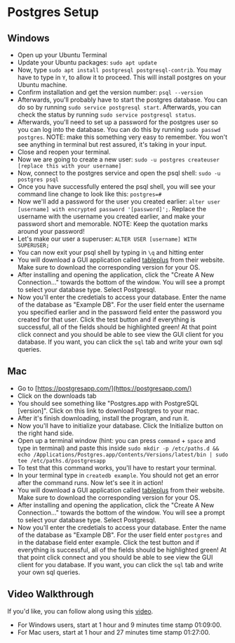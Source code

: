 # Postgres Setup

## Windows
- Open up your Ubuntu Terminal
- Update your Ubuntu packages: `sudo apt update`
- Now, type `sudo apt install postgresql postgresql-contrib`. You may have to type in `Y`, to allow it to proceed. This will install postgres on your Ubuntu machine.
- Confirm installation and get the version number: `psql --version`
- Afterwards, you'll probably have to start the postgres database. You can do so by running `sudo service postgresql start`. Afterwards, you can check the status by running `sudo service postgresql status`.
- Afterwards, you'll need to set up a password for the postgres user so you can log into the database. You can do this by running `sudo passwd postgres`. NOTE: make this something very easy to remember. You won't see anything in terminal but rest assured, it's taking in your input.
- Close and reopen your terminal.
- Now we are going to create a new user: `sudo -u postgres createuser [replace this with your username]`
- Now, connect to the postgres service and open the psql shell: `sudo -u postgres psql`
- Once you have successfully entered the psql shell, you will see your command line change to look like this: `postgres=#`
- Now we'll add a password for the user you created earlier: `alter user [username] with encrypted password '[password]';`. Replace the username with the username you created earlier, and make your password short and memorable. NOTE: Keep the quotation marks around your password!
- Let's make our user a superuser: `ALTER USER [username] WITH SUPERUSER;`
- You can now exit your psql shell by typing in `\q` and hitting enter
- You will download a GUI application called [tableplus](tableplus.com) from their website. Make sure to download the corresponding version for your OS.
- After installing and opening the application, click the "Create A New Connection..." towards the bottom of the window. You will see a prompt to select your database type. Select Postgresql.
- Now you'll enter the credetials to access your database. Enter the name of the database as "Example DB". For the user field enter the username you specified earlier and in the password field enter the password you created for that user. Click the test button and if everything is successful, all of the fields should be highlighted green! At that point click connect and you should be able to see view the GUI client for you database. If you want, you can click the `sql` tab and write your own sql queries.

## Mac

- Go to [https://postgresapp.com/](https://postgresapp.com/)
- Click on the downloads tab
- You should see something like "Postgres.app with PostgreSQL [version]". Click on this link to download Postgres to your mac.
- After it's finish downloading, install the program, and run it.
- Now you'll have to initialize your database. Click the Initialize button on the right hand side.
- Open up a terminal window (hint: you can press `command` + `space` and type in terminal) and paste this inside `sudo mkdir -p /etc/paths.d &&
echo /Applications/Postgres.app/Contents/Versions/latest/bin | sudo tee /etc/paths.d/postgresapp`
- To test that this command works, you'll have to restart your terminal.
- In your terminal type in `createdb example`. You should not get an error after the command runs. Now let's see it in action!
- You will download a GUI application called [tableplus](tableplus.com) from their website. Make sure to download the corresponding version for your OS.
- After installing and opening the application, click the "Create A New Connection..." towards the bottom of the window. You will see a prompt to select your database type. Select Postgresql.
- Now you'll enter the credetials to access your database. Enter the name of the database as "Example DB". For the user field enter `postgres` and in the database field enter example. Click the test button and if everything is successful, all of the fields should be highlighted green! At that point click connect and you should be able to see view the GUI client for you database. If you want, you can click the `sql` tab and write your own sql queries.


## Video Walkthrough
If you'd like, you can follow along using this [video](https://us02web.zoom.us/rec/play/U0ghC07ndSiayEEc1D86cvrNIiBIQhmyT7JU8sqrYJ928FHhZhKfq7OeYK73u1aRp6Qjb34kf32xoARm.7BAFARTMcCax8YDy?continueMode=true&_x_zm_rtaid=euzsucDSTBKnY0bdQQBC5A.1648070136259.165c763c787813cfbdcf7752e530272c&_x_zm_rhtaid=405).

* For Windows users, start at 1 hour and 9 minutes time stamp 01:09:00.
* For Mac users, start at 1 hour and 27 minutes time stamp 01:27:00.
